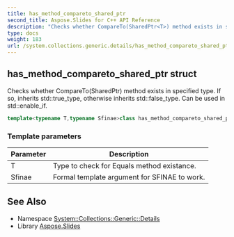 ```yaml
---
title: has_method_compareto_shared_ptr
second_title: Aspose.Slides for C++ API Reference
description: "Checks whether CompareTo(SharedPtr<T>) method exists in specified type. If so, inherits std::true_type, otherwise inherits std::false_type. Can be used in std::enable_if."
type: docs
weight: 183
url: /system.collections.generic.details/has_method_compareto_shared_ptr/
---
```

## has_method_compareto_shared_ptr struct


Checks whether CompareTo(SharedPtr<T>) method exists in specified type. If so, inherits std::true_type, otherwise inherits std::false_type. Can be used in std::enable_if.

```cpp
template<typename T,typename Sfinae>class has_method_compareto_shared_ptr : public std::false_type
```


### Template parameters

| Parameter | Description |
| --- | --- |
| T | Type to check for Equals method existance. |
| Sfinae | Formal template argument for SFINAE to work. |

## See Also

* Namespace [System::Collections::Generic::Details](../)
* Library [Aspose.Slides](../../)